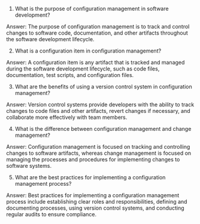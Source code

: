1. What is the purpose of configuration management in software development?

Answer: The purpose of configuration management is to track and control changes to software code, documentation, and other artifacts throughout the software development lifecycle.

2. What is a configuration item in configuration management?

Answer: A configuration item is any artifact that is tracked and managed during the software development lifecycle, such as code files, documentation, test scripts, and configuration files.

3. What are the benefits of using a version control system in configuration management?

Answer: Version control systems provide developers with the ability to track changes to code files and other artifacts, revert changes if necessary, and collaborate more effectively with team members.

4. What is the difference between configuration management and change management?

Answer: Configuration management is focused on tracking and controlling changes to software artifacts, whereas change management is focused on managing the processes and procedures for implementing changes to software systems.

5. What are the best practices for implementing a configuration management process?

Answer: Best practices for implementing a configuration management process include establishing clear roles and responsibilities, defining and documenting processes, using version control systems, and conducting regular audits to ensure compliance.
